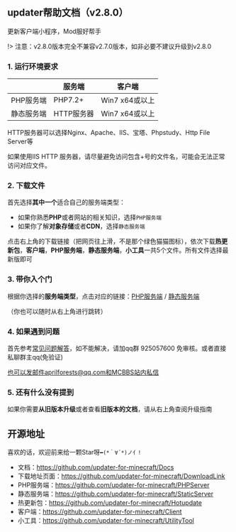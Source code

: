 ## updater帮助文档（v2.8.0）

更新客户端小程序，Mod服好帮手

!> 注意：v2.8.0版本完全不兼容v2.7.0版本，如非必要不建议升级到v2.8.0

### 1. 运行环境要求

|            | 服务端     | 客户端         |
| ---------- | ---------- | -------------- |
| PHP服务端  | PHP7.2+    | Win7 x64或以上 |
| 静态服务端 | HTTP服务器 | Win7 x64或以上 |

HTTP服务器可以选择Nginx、Apache、IIS、宝塔、Phpstudy、Http File Server等

如果使用IIS HTTP 服务器，请尽量避免访问包含+号的文件名，可能会无法正常访问对应文件。

### 2. 下载文件

首先选择**其中一个**适合自己的服务端类型：

+ 如果你熟悉**PHP**或者网站的相关知识，选择`PHP服务端`
+ 如果你了解**对象存储**或者**CDN**，选择`静态服务端`

点击右上角的下载链接（把网页往上滑，不是那个绿色猫猫图标），依次下载**热更新包**，**客户端**，**PHP服务端**，**静态服务端**，**小工具**一共5个文件。所有文件选择最新版即可

### 3. 带你入个门

根据你选择的**服务端类型**，点击对应的链接：[PHP服务端](PHP服务端安装.md ':target=_blank') / [静态服务端](静态服务端安装.md ':target=_blank')

（你也可以随时从右上角进行跳转）

### 4. 如果遇到问题

首先参考[常见问题解答](FAQ.md ':target=_blank')，如不能解决，请加qq群 925057600 免审核。或者直接私聊群主qq(免验证)

也可以发邮件aprilforests@qq.com和MCBBS站内私信

### 5. 还有什么没有提到

如果你需要**从旧版本升级**或者查看**旧版本的文档**，请从右上角查阅升级指南

## 开源地址

喜欢的话，欢迎前来给一颗Star呀`━(*｀∀´*)ノ亻!`

+ 文档：https://github.com/updater-for-minecraft/Docs
+ 下载地址页面：https://github.com/updater-for-minecraft/DownloadLink
+ PHP服务端：https://github.com/updater-for-minecraft/PHPServer
+ 静态服务端：https://github.com/updater-for-minecraft/StaticServer
+ 热更新包：https://github.com/updater-for-minecraft/Hotupdate
+ 客户端：https://github.com/updater-for-minecraft/Client
+ 小工具：https://github.com/updater-for-minecraft/UtilityTool